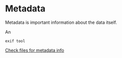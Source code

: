 # Metadata

Metadata is important information about the data itself.&#x20;

An&#x20;

```
exif tool
```



[Check files for metadata info](https://www.metadata2go.com/result#j=88bdf515-efdd-4ee5-b303-78d09cf01987)





